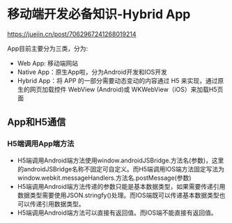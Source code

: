 # 移动端开发必备知识-Hybrid App

https://juejin.cn/post/7062967241268019214

App目前主要分为三类，分为:
- Web App: 移动端网站
- Native App：原生App啦，分为Android开发和IOS开发
- Hybrid App：将 APP 的一部分需要动态变动的内容通过 H5 来实现，通过原生的网页加载控件 WebView (Android)或 WKWebView（iOS）来加载H5页面

## App和H5通信

### H5端调用App端方法

- H5端调用Android端方法使用window.androidJSBridge.方法名(参数)，这里的androidJSBridge名称不固定可自定义。而H5端调用IOS端方法固定写法为window.webkit.messageHandlers.方法名.postMessage(参数)
- H5端调用Android端方法传递的参数只能是基本数据类型，如果需要传递引用数据类型需要使用JSON.stringfy()处理。而IOS端既可以传递基本数据类型也可以传递引用数据类型。
- H5端调用Android端方法可以直接有返回值。而IOS端不能直接有返回值。
